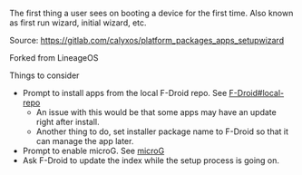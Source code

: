 The first thing a user sees on booting a device for the first time.
Also known as first run wizard, initial wizard, etc.

Source: https://gitlab.com/calyxos/platform_packages_apps_setupwizard

Forked from LineageOS

Things to consider
* Prompt to install apps from the local F-Droid repo. See [F-Droid#local-repo](F-Droid#local-repo-httpsgitlabcomcalyxoscalyxosissues5)
  * An issue with this would be that some apps may have an update right after install.
  * Another thing to do, set installer package name to F-Droid so that it can manage the app later.
* Prompt to enable microG. See [microG](microG)
* Ask F-Droid to update the index while the setup process is going on.